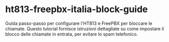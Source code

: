 # ht813-freepbx-italia-block-guide
 Guida passo-passo per configurare l'HT813 e FreePBX per bloccare le chiamate. Questo tutorial fornisce istruzioni dettagliate su come impostare il blocco delle chiamate in entrata, per evitare lo spam telefonico.
